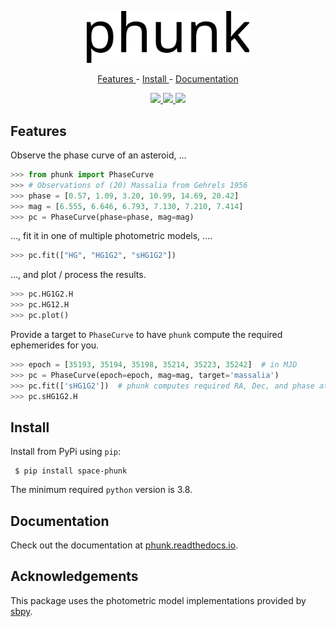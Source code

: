 <p align="center">
  <img width="260" src="https://raw.githubusercontent.com/maxmahlke/phunk/master/docs/_static/logo_phunk.svg">
</p>

<p align="center">
  <a href="https://github.com/maxmahlke/phunk#features"> Features </a> - <a href="https://github.com/maxmahlke/phunk#install"> Install </a> - <a href="https://github.com/maxmahlke/phunk#documentation"> Documentation </a>
</p>

<div align="center">
  <a href="https://img.shields.io/pypi/pyversions/space-phunk">
    <img src="https://img.shields.io/pypi/pyversions/space-phunk"/>
  </a>
  <a href="https://img.shields.io/pypi/v/space-phunk">
    <img src="https://img.shields.io/pypi/v/space-phunk"/>
  </a>
  <a href="https://readthedocs.org/projects/phunk/badge/?version=latest">
    <img src="https://readthedocs.org/projects/phunk/badge/?version=latest"/>
  </a>
</div>


## Features

Observe the phase curve of an asteroid, ...

``` python
>>> from phunk import PhaseCurve
>>> # Observations of (20) Massalia from Gehrels 1956
>>> phase = [0.57, 1.09, 3.20, 10.99, 14.69, 20.42]
>>> mag = [6.555, 6.646, 6.793, 7.130, 7.210, 7.414]
>>> pc = PhaseCurve(phase=phase, mag=mag)
```

..., fit it in one of multiple photometric models, ....

``` python
>>> pc.fit(["HG", "HG1G2", "sHG1G2"])
```

..., and plot / process the results.

``` python
>>> pc.HG1G2.H
>>> pc.HG12.H
>>> pc.plot()
```

Provide a target to ``PhaseCurve`` to have ``phunk`` compute the required ephemerides for you.

``` python
>>> epoch = [35193, 35194, 35198, 35214, 35223, 35242]  # in MJD
>>> pc = PhaseCurve(epoch=epoch, mag=mag, target='massalia')
>>> pc.fit(['sHG1G2'])  # phunk computes required RA, Dec, and phase at epoch of observation
>>> pc.sHG1G2.H
```

## Install

Install from PyPi using `pip`:

     $ pip install space-phunk

The minimum required `python` version is 3.8.


## Documentation

Check out the documentation at [phunk.readthedocs.io](https://phunk.readthedocs.io/en/latest/).

## Acknowledgements

This package uses the photometric model implementations provided by [sbpy](https://sbpy.readthedocs.io/en/stable).
